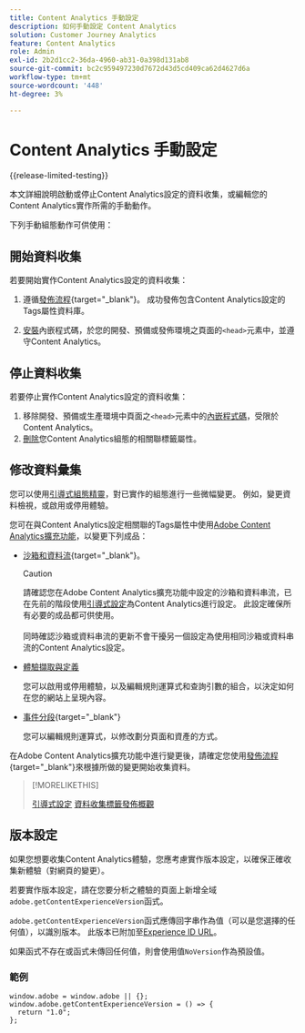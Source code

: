 ```yaml
---
title: Content Analytics 手動設定
description: 如何手動設定 Content Analytics
solution: Customer Journey Analytics
feature: Content Analytics
role: Admin
exl-id: 2b2d1cc2-36da-4960-ab31-0a398d131ab8
source-git-commit: bc2c959497230d7672d43d5cd409ca62d4627d6a
workflow-type: tm+mt
source-wordcount: '448'
ht-degree: 3%

---
```


# Content Analytics 手動設定

{{release-limited-testing}}


本文詳細說明啟動或停止Content Analytics設定的資料收集，或編輯您的Content Analytics實作所需的手動動作。

下列手動組態動作可供使用：

## 開始資料收集

若要開始實作Content Analytics設定的資料收集：

1. 遵循[發佈流程](https://experienceleague.adobe.com/en/docs/experience-platform/tags/publish/overview){target="_blank"}。 成功發佈包含Content Analytics設定的Tags屬性資料庫。

1. [安裝](https://experienceleague.adobe.com/en/docs/experience-platform/tags/publish/environments/environments#installation)內嵌程式碼，於您的開發、預備或發佈環境之頁面的`<head>`元素中，並遵守Content Analytics。


## 停止資料收集

若要停止實作Content Analytics設定的資料收集：

1. 移除開發、預備或生產環境中頁面之`<head>`元素中的[內嵌程式碼](https://experienceleague.adobe.com/en/docs/experience-platform/tags/publish/environments/environments)，受限於Content Analytics。
1. [刪除](https://experienceleague.adobe.com/en/docs/experience-platform/tags/publish/overview)您Content Analytics組態的相關聯標籤屬性。



## 修改資料彙集

您可以使用[引導式組態精靈](guided.md)，對已實作的組態進行一些微幅變更。 例如，變更資料檢視，或啟用或停用體驗。

您可在與Content Analytics設定相關聯的Tags屬性中使用[Adobe Content Analytics擴充功能](https://experienceleague.adobe.com/en/docs/experience-platform/tags/extensions/client/content-analytics/overview)，以變更下列成品：

* [沙箱和資料流](https://experienceleague.adobe.com/en/docs/experience-platform/tags/extensions/client/content-analytics/overview#configure-datastreams){target="_blank"}。

  >[!CAUTION]
  >
  >請確認您在Adobe Content Analytics擴充功能中設定的沙箱和資料串流，已在先前的階段使用[引導式設定](guided.md)為Content Analytics進行設定。 此設定確保所有必要的成品都可供使用。<br/><br/>同時確認沙箱或資料串流的更新不會干擾另一個設定為使用相同沙箱或資料串流的Content Analytics設定。
  >

* [體驗擷取與定義](https://experienceleague.adobe.com/en/docs/experience-platform/tags/extensions/client/content-analytics/overview?lang=en#configure-experience-capture-and-definition)

  您可以啟用或停用體驗，以及編輯規則運算式和查詢引數的組合，以決定如何在您的網站上呈現內容。

* [事件分段](https://experienceleague.adobe.com/en/docs/experience-platform/tags/extensions/client/content-analytics/overview#configure-event-segmenting){target="_blank"}

  您可以編輯規則運算式，以修改劃分頁面和資產的方式。


在Adobe Content Analytics擴充功能中進行變更後，請確定您使用[發佈流程](https://experienceleague.adobe.com/en/docs/experience-platform/tags/publish/overview){target="_blank"}來根據所做的變更開始收集資料。



>[!MORELIKETHIS]
>
>[引導式設定](guided.md)
>[資料收集標籤發佈概觀](https://experienceleague.adobe.com/en/docs/experience-platform/tags/publish/overview)
>


## 版本設定

如果您想要收集Content Analytics體驗，您應考慮實作版本設定，以確保正確收集新體驗（對網頁的變更）。

若要實作版本設定，請在您要分析之體驗的頁面上新增全域`adobe.getContentExperienceVersion`函式。

`adobe.getContentExperienceVersion`函式應傳回字串作為值（可以是您選擇的任何值），以識別版本。 此版本已附加至[Experience ID URL](/help/content-analytics/report/components.md#experience-metadata)。

如果函式不存在或函式未傳回任何值，則會使用值`NoVersion`作為預設值。

### 範例

```
window.adobe = window.adobe || {};
window.adobe.getContentExperienceVersion = () => {
  return "1.0";
};
```
